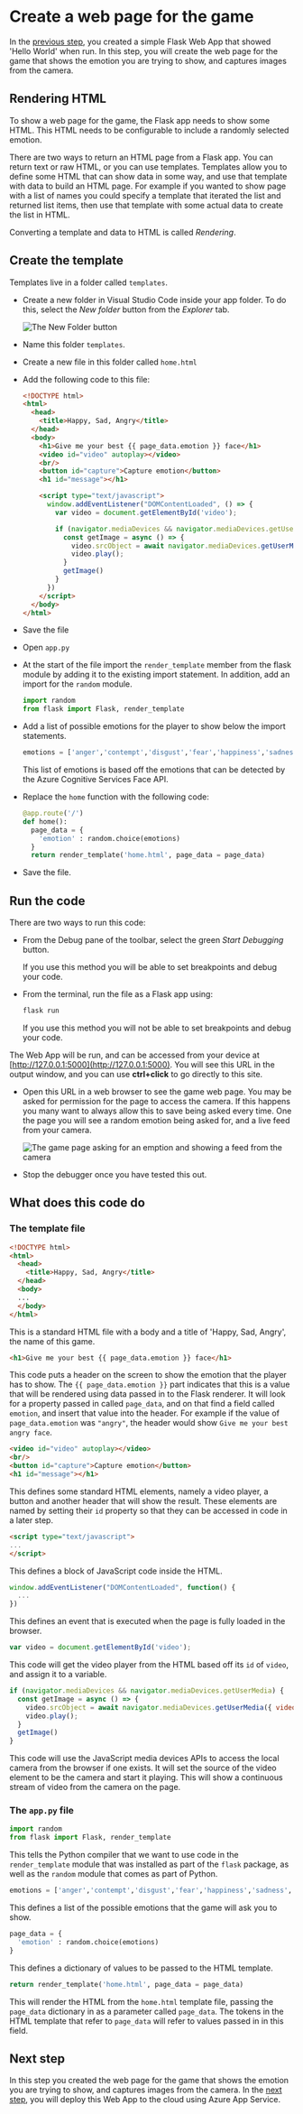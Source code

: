 # Create a web page for the game

In the [previous step](./CreateAFlaskWebApp.md), you created a simple Flask Web App that showed 'Hello World' when run. In this step, you will create the web page for the game that shows the emotion you are trying to show, and captures images from the camera.

## Rendering HTML

To show a web page for the game, the Flask app needs to show some HTML. This HTML needs to be configurable to include a randomly selected emotion.

There are two ways to return an HTML page from a Flask app. You can return text or raw HTML, or you can use templates. Templates allow you to define some HTML that can show data in some way, and use that template with data to build an HTML page. For example if you wanted to show page with a list of names you could specify a template that iterated the list and returned list items, then use that template with some actual data to create the list in HTML.

Converting a template and data to HTML is called *Rendering*.

## Create the template

Templates live in a folder called `templates`.

* Create a new folder in Visual Studio Code inside your app folder. To do this, select the *New folder* button from the *Explorer* tab.
  
  ![The New Folder button](../images/VSCodeNewFolder.png)

* Name this folder `templates`.

* Create a new file in this folder called `home.html`

* Add the following code to this file:

  ```html
  <!DOCTYPE html>
  <html>
    <head>
      <title>Happy, Sad, Angry</title>
    </head>
    <body>
      <h1>Give me your best {{ page_data.emotion }} face</h1>
      <video id="video" autoplay></video>
      <br/>
      <button id="capture">Capture emotion</button>
      <h1 id="message"></h1>

      <script type="text/javascript">
        window.addEventListener("DOMContentLoaded", () => {
          var video = document.getElementById('video');

          if (navigator.mediaDevices && navigator.mediaDevices.getUserMedia) {
            const getImage = async () => {
              video.srcObject = await navigator.mediaDevices.getUserMedia({ video: true })
              video.play();
            }
            getImage()
          }
        })
      </script>
    </body>
  </html>
  ```

* Save the file

* Open `app.py`

* At the start of the file import the `render_template` member from the flask module by adding it to the existing import statement. In addition, add an import for the `random` module.
  
  ```python
  import random
  from flask import Flask, render_template
  ```

* Add a list of possible emotions for the player to show below the import statements.

  ```python
  emotions = ['anger','contempt','disgust','fear','happiness','sadness','surprise']
  ```

  This list of emotions is based off the emotions that can be detected by the Azure Cognitive Services Face API.

* Replace the `home` function with the following code:
  
  ```python
  @app.route('/')
  def home():
    page_data = {
      'emotion' : random.choice(emotions)
    }
    return render_template('home.html', page_data = page_data)
  ```

* Save the file.

## Run the code

There are two ways to run this code:

* From the Debug pane of the toolbar, select the green *Start Debugging* button.

  If you use this method you will be able to set breakpoints and debug your code.

* From the terminal, run the file as a Flask app using:
  
  ```sh
  flask run
  ```

  If you use this method you will not be able to set breakpoints and debug your code.

The Web App will be run, and can be accessed from your device at [http://127.0.0.1:5000](http://127.0.0.1:5000). You will see this URL in the output window, and you can use **ctrl+click** to go directly to this site.

* Open this URL in a web browser to see the game web page. You may be asked for permission for the page to access the camera. If this happens you many want to always allow this to save being asked every time. One the page you will see a random emotion being asked for, and a live feed from your camera.

  ![The game page asking for an emption and showing a feed from the camera](../images/GameWebPageRunningLocally.png)

* Stop the debugger once you have tested this out.

## What does this code do

### The template file

```html
<!DOCTYPE html>
<html>
  <head>
    <title>Happy, Sad, Angry</title>
  </head>
  <body>
  ...
  </body>
</html>
```

This is a standard HTML file with a body and a title of 'Happy, Sad, Angry', the name of this game.

```html
<h1>Give me your best {{ page_data.emotion }} face</h1>
```

This code puts a header on the screen to show the emotion that the player has to show. The `{{ page_data.emotion }}` part indicates that this is a value that will be rendered using data passed in to the Flask renderer. It will look for a property passed in called `page_data`, and on that find a field called `emotion`, and insert that value into the header. For example if the value of `page_data.emotion` was `"angry"`, the header would show `Give me your best angry face`.

```html
<video id="video" autoplay></video>
<br/>
<button id="capture">Capture emotion</button>
<h1 id="message"></h1>
```

This defines some standard HTML elements, namely a video player, a button and another header that will show the result. These elements are named by setting their `id` property so that they can be accessed in code in a later step.

```html
<script type="text/javascript">
...
</script>
```

This defines a block of JavaScript code inside the HTML.

```js
window.addEventListener("DOMContentLoaded", function() {
  ...
})
```

This defines an event that is executed when the page is fully loaded in the browser.

```js
var video = document.getElementById('video');
```

This code will get the video player from the HTML based off its `id` of `video`, and assign it to a variable.

```js
if (navigator.mediaDevices && navigator.mediaDevices.getUserMedia) {
  const getImage = async () => {
    video.srcObject = await navigator.mediaDevices.getUserMedia({ video: true })
    video.play();
  }
  getImage()
}
```

This code will use the JavaScript media devices APIs to access the local camera from the browser if one exists. It will set the source of the video element to be the camera and start it playing. This will show a continuous stream of video from the camera on the page.

### The `app.py` file

```python
import random
from flask import Flask, render_template
```

This tells the Python compiler that we want to use code in the `render_template` module that was installed as part of the `flask` package, as well as the `random` module that comes as part of Python.

```python
emotions = ['anger','contempt','disgust','fear','happiness','sadness','surprise']
```

This defines a list of the possible emotions that the game will ask you to show.

```python
page_data = {
  'emotion' : random.choice(emotions)
}
```

This defines a dictionary of values to be passed to the HTML template.

```python
return render_template('home.html', page_data = page_data)
```

This will render the HTML from the `home.html` template file, passing the `page_data` dictionary in as a parameter called `page_data`. The tokens in the HTML template that refer to `page_data` will refer to values passed in in this field.

## Next step

In this step you created the web page for the game that shows the emotion you are trying to show, and captures images from the camera. In the [next step](./DeployTheWebAppToTheCloud.md), you will deploy this Web App to the cloud using Azure App Service.
